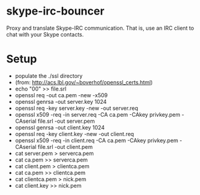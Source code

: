 skype-irc-bouncer
=================

Proxy and translate Skype-IRC communication. That is, use an IRC client to 
chat with your Skype contacts.





Setup
=====

  - populate the ./ssl directory
   - (from: http://acs.lbl.gov/~boverhof/openssl_certs.html)
   - echo "00" >> file.srl
   - openssl req -out ca.pem -new -x509 
   - openssl genrsa -out server.key 1024 
   - openssl req -key server.key -new -out server.req 
   - openssl x509 -req -in server.req -CA ca.pem -CAkey privkey.pem -CAserial file.srl -out server.pem 
   - openssl genrsa -out client.key 1024 
   - openssl req -key client.key -new -out client.req 
   - openssl x509 -req -in client.req -CA ca.pem -CAkey privkey.pem -CAserial file.srl -out client.pem
   - cat server.pem > serverca.pem
   - cat ca.pem >> serverca.pem
   - cat client.pem > clientca.pem
   - cat ca.pem >> clientca.pem
   - cat clientca.pem > nick.pem
   - cat client.key >> nick.pem


